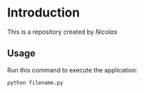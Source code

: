 # Introduction


This is a repository created by *Nicolas*


## Usage


Run this command to execute the application:


`python filename.py` 

 

```
